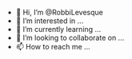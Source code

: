 - 👋 Hi, I’m @RobbiLevesque
- 👀 I’m interested in ...
- 🌱 I’m currently learning ...
- 💞️ I’m looking to collaborate on ...
- 📫 How to reach me ...

<!---
RobbiLevesque/RobbiLevesque is a ✨ special ✨ repository because its `README.md` (this file) appears on your GitHub profile.
You can click the Preview link to take a look at your changes.
--->
